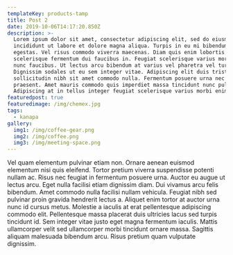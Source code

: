 ```yaml
---
templateKey: products-tamp
title: Post 2
date: 2019-10-06T14:17:20.850Z
description: >-
  Lorem ipsum dolor sit amet, consectetur adipiscing elit, sed do eiusmod tempor
  incididunt ut labore et dolore magna aliqua. Turpis in eu mi bibendum neque
  egestas. Vel risus commodo viverra maecenas. Diam quis enim lobortis
  scelerisque fermentum dui faucibus in. Feugiat scelerisque varius morbi enim
  nunc faucibus. Ut lectus arcu bibendum at varius vel pharetra vel turpis.
  Dignissim sodales ut eu sem integer vitae. Adipiscing elit duis tristique
  sollicitudin nibh sit amet commodo nulla. Fermentum posuere urna nec tincidunt
  praesent. Amet mauris commodo quis imperdiet massa tincidunt nunc pulvinar.
  Adipiscing at in tellus integer feugiat scelerisque varius morbi enim.
featuredpost: true
featuredimage: /img/chemex.jpg
tags:
  - kanapa
gallery:
  img1: /img/coffee-gear.png
  img2: /img/coffee.png
  img3: /img/meeting-space.png
---
```

Vel quam elementum pulvinar etiam non. Ornare aenean euismod elementum nisi quis eleifend. Tortor pretium viverra suspendisse potenti nullam ac. Risus nec feugiat in fermentum posuere urna. Auctor eu augue ut lectus arcu. Eget nulla facilisi etiam dignissim diam. Dui vivamus arcu felis bibendum. Amet commodo nulla facilisi nullam vehicula. Feugiat nibh sed pulvinar proin gravida hendrerit lectus a. Aliquet enim tortor at auctor urna nunc id cursus metus. Molestie a iaculis at erat pellentesque adipiscing commodo elit. Pellentesque massa placerat duis ultricies lacus sed turpis tincidunt id. Sem integer vitae justo eget magna fermentum iaculis. Mattis ullamcorper velit sed ullamcorper morbi tincidunt ornare massa. Sagittis aliquam malesuada bibendum arcu. Risus pretium quam vulputate dignissim.
